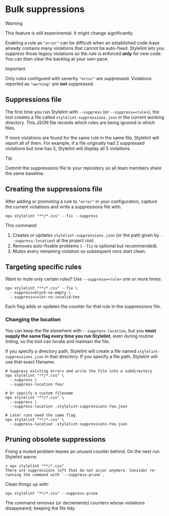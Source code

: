 # Bulk suppressions

> [!WARNING]
> This feature is still experimental. It might change significantly.

Enabling a rule as `"error"` can be difficult when an established code-base already contains many violations that cannot be auto-fixed.
Stylelint lets you _suppress_ those legacy violations so the rule is enforced **only** for new code. You can then clear the backlog at your own pace.

> [!IMPORTANT]
> Only rules configured with severity `"error"` are suppressed.
> Violations reported as `"warning"` are **not** suppressed.

## Suppressions file

The first time you run Stylelint with `--suppress` (or `--suppress=<rule>`), the tool creates a file called `stylelint-suppressions.json` in the current working directory.
This JSON file records which rules are being ignored in which files.

If more violations are found for the same rule in the same file, Stylelint will report all of them. For example, if a file originally had 2 suppressed violations but now has 5, Stylelint will display all 5 violations.

> [!TIP]
> Commit the suppressions file to your repository so all team members share the same baseline.

## Creating the suppressions file

After adding or promoting a rule to `"error"` in your configuration, capture the current violations and write a suppressions file with:

```shell
npx stylelint "**/*.css" --fix --suppress
```

This command:

1. Creates or updates `stylelint-suppressions.json` (or the path given by `--suppress-location`) at the project root.
2. Removes auto-fixable problems (`--fix` is optional but recommended).
3. Mutes every remaining violation so subsequent runs start clean.

## Targeting specific rules

Want to mute only certain rules? Use `--suppress=<rule>` one or more times:

```shell
npx stylelint "**/*.css" --fix \
  --suppress=block-no-empty \
  --suppress=color-no-invalid-hex
```

Each flag adds or updates the counter for that rule in the suppressions file.

### Changing the location

You can keep the file elsewhere with `--suppress-location`, but you **must supply the same flag every time you run Stylelint**, even during routine linting, so the tool can locate and maintain the file.

If you specify a directory path, Stylelint will create a file named `stylelint-suppressions.json` in that directory. If you specify a file path, Stylelint will use that exact filename.

```shell
# Suppress existing errors and write the file into a subdirectory
npx stylelint "**/*.css" \
  --suppress \
  --suppress-location foo/

# Or specify a custom filename
npx stylelint "**/*.css" \
  --suppress \
  --suppress-location .stylelint-suppressions-foo.json

# Later runs need the same flag
npx stylelint "**/*.css" \
  --suppress-location .stylelint-suppressions-foo.json
```

## Pruning obsolete suppressions

Fixing a muted problem leaves an _unused_ counter behind. On the next run Stylelint warns:

```shell
> npx stylelint "**/*.css"
There are suppressions left that do not occur anymore. Consider re-running the command with `--suppress-prune`.
```

Clean things up with:

```shell
npx stylelint "**/*.css" --suppress-prune
```

The command removes (or decrements) counters whose violations disappeared, keeping the file tidy.
